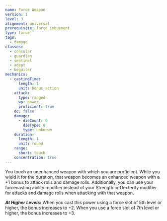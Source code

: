 ```yaml
---
name: Force Weapon
version: 1
level: 3
alignment: universal
prerequisite: force imbuement
type: force
tags:
  - damage
classes:
  - consular
  - guardian
  - sentinel
  - adept
  - beguiler
mechanics:
  - castingTime:
      length: 1
      unit: bonus_action
    attack:
      type: ranged
      wp: power
      proficient: true
    dc: false
    damage:
      - dieCount: 0
        dieType: 0
        type: unknown
    duration:
      length: 1
      unit: round
    range:
      short: touch
    concentration: true
---
```

You touch an unenhanced weapon with which you are proficient. While you wield it for the duration, that weapon becomes an enhanced weapon with a +1 bonus to attack rolls and damage rolls. Additionally, you can use your forcecasting ability modifier instead of your Strength or Dexterity modifier for attacks and damage rolls when attacking with that weapon.

***__At Higher Levels__:*** When you cast this power using a force slot of 5th level or higher, the bonus increases to +2. When you use a force slot of 7th level or higher, the bonus increases to +3.
    